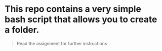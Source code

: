 # This repo contains a very simple bash script that allows you to create a folder.
> Read the assignment for further instructions
